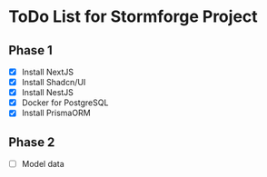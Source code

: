 # ToDo List for Stormforge Project

## Phase 1

- [x] Install NextJS
- [x] Install Shadcn/UI
- [x] Install NestJS
- [x] Docker for PostgreSQL
- [x] Install PrismaORM

## Phase 2

- [ ] Model data